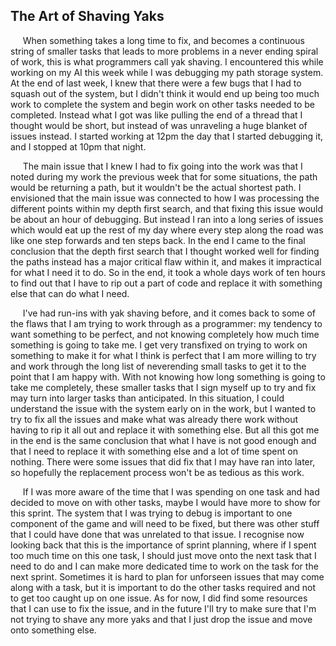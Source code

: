The Art of Shaving Yaks
------

&nbsp;&nbsp;&nbsp;&nbsp;&nbsp;When something takes a long time to fix, and becomes a continuous string of smaller tasks that leads to more problems in a never ending spiral of work, this is what programmers call yak shaving. I encountered this while working on my AI this week while I was debugging my path storage system. At the end of last week, I knew that there were a few bugs that I had to squash out of the system, but I didn't think it would end up being too much work to complete the system and begin work on other tasks needed to be completed. Instead what I got was like pulling the end of a thread that I thought would be short, but instead of was unraveling a huge blanket of issues instead. I started working at 12pm the day that I started debugging it, and I stopped at 10pm that night. 

&nbsp;&nbsp;&nbsp;&nbsp;&nbsp;The main issue that I knew I had to fix going into the work was that I noted during my work the previous week that for some situations, the path would be returning a path, but it wouldn't be the actual shortest path. I envisioned that the main issue was connected to how I was processing the different points within my depth first search, and that fixing this issue would be about an hour of debugging. But instead I ran into a long series of issues which would eat up the rest of my day where every step along the road was like one step forwards and ten steps back. In the end I came to the final conclusion that the depth first search that I thought worked well for finding the paths instead has a major critical flaw within it, and makes it impractical for what I need it to do. So in the end, it took a whole days work of ten hours to find out that I have to rip out a part of code and replace it with something else that can do what I need.

&nbsp;&nbsp;&nbsp;&nbsp;&nbsp;I've had run-ins with yak shaving before, and it comes back to some of the flaws that I am trying to work through as a programmer: my tendency to want something to be perfect, and not knowing completely how much time something is going to take me. I get very transfixed on trying to work on something to make it for what I think is perfect that I am more willing to try and work through the long list of neverending small tasks to get it to the point that I am happy with. With not knowing how long something is going to take me completely, these smaller tasks that I sign myself up to try and fix may turn into larger tasks than anticipated. In this situation, I could understand the issue with the system early on in the work, but I wanted to try to fix all the issues and make what was already there work without having to rip it all out and replace it with something else. But all this got me in the end is the same conclusion that what I have is not good enough and that I need to replace it with something else and a lot of time spent on nothing. There were some issues that did fix that I may have ran into later, so hopefully the replacement process won't be as tedious as this work.

&nbsp;&nbsp;&nbsp;&nbsp;&nbsp;If I was more aware of the time that I was spending on one task and had decided to move on with other tasks, maybe I would have more to show for this sprint. The system that I was trying to debug is important to one component of the game and will need to be fixed, but there was other stuff that I could have done that was unrelated to that issue. I recognise now looking back that this is the importance of sprint planning, where if I spent too much time on this one task, I should just move onto the next task that I need to do and I can make more dedicated time to work on the task for the next sprint. Sometimes it is hard to plan for unforseen issues that may come along with a task, but it is important to do the other tasks required and not to get too caught up on one issue. As for now, I did find some resources that I can use to fix the issue, and in the future I'll try to make sure that I'm not trying to shave any more yaks and that I just drop the issue and move onto something else.
